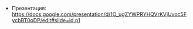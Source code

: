 * Презентация:
  https://docs.google.com/presentation/d/1O_ugZYWPRYHQVrKVjUvoc5FycbBT0oDP/edit#slide=id.p1
